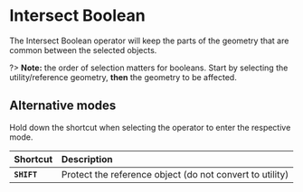 # Intersect Boolean

The Intersect Boolean operator will keep the parts of the geometry that are common between the selected objects.

?> **Note:** the order of selection matters for booleans. Start by selecting the utility/reference geometry, **then** the geometry to be affected.

## Alternative modes

Hold down the shortcut when selecting the operator to enter the respective mode.

| Shortcut | Description |
| :--- | :--- |
| **`SHIFT`** | Protect the reference object (do not convert to utility) |